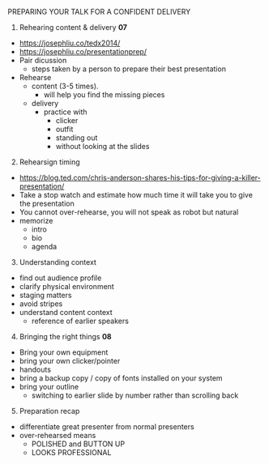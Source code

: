 PREPARING YOUR TALK FOR A CONFIDENT DELIVERY

1. Rehearing content & delivery **07**
  - https://josephliu.co/tedx2014/
  - https://josephliu.co/presentationprep/
  - Pair dicussion
    - steps taken by a person to prepare their best presentation
  - Rehearse
    - content (3-5 times).
      - will help you find the missing pieces
    - delivery
      - practice with 
        - clicker
        - outfit
        - standing out
        - without looking at the slides

2. Rehearsign timing
  - https://blog.ted.com/chris-anderson-shares-his-tips-for-giving-a-killer-presentation/
  - Take a stop watch and estimate how much time it will take you to give the presentation
  - You cannot over-rehearse, you will not speak as robot but natural
  - memorize
    - intro
    - bio
    - agenda

3. Understanding context
  - find out audience profile
  - clarify physical environment
  - staging matters
  - avoid stripes
  - understand content context 
    - reference of earlier speakers

4. Bringing the right things **08**
  - Bring your own equipment
  - bring your own clicker/pointer
  - handouts
  - bring a backup copy / copy of fonts installed on your system
  - bring your outline
    - switching to earlier slide by number rather than scrolling back

5. Preparation recap
  - differentiate great presenter from normal presenters
  - over-rehearsed means 
    - POLISHED and BUTTON UP
    - LOOKS PROFESSIONAL
